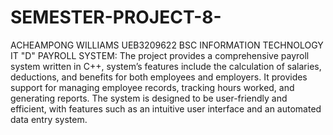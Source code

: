 # SEMESTER-PROJECT-8-
ACHEAMPONG WILLIAMS 
UEB3209622
BSC INFORMATION TECHNOLOGY
IT "D"
PAYROLL SYSTEM:
The project provides a comprehensive payroll system written in C++, system’s
features include the calculation of salaries, deductions, and benefits for both
employees and employers. It provides support for managing employee records,
tracking hours worked, and generating reports. The system is designed to be
user-friendly and efficient, with features such as an intuitive user interface and
an automated data entry system.
